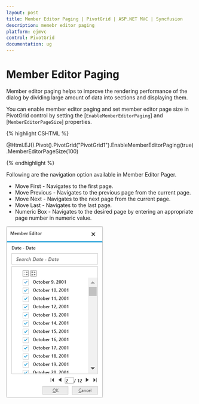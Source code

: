 ```yaml
---
layout: post
title: Member Editor Paging | PivotGrid | ASP.NET MVC | Syncfusion 
description: memebr editor paging
platform: ejmvc
control: PivotGrid
documentation: ug
---
```


# Member Editor Paging

Member editor paging helps to improve the rendering performance of the dialog by dividing large amount of data into sections and displaying them.

You can enable member editor paging and set member editor page size in PivotGrid control by setting the [`EnableMemberEditorPaging`] and [`MemberEditorPageSize`] properties.

{% highlight CSHTML %}

@Html.EJ().Pivot().PivotGrid("PivotGrid1").EnableMemberEditorPaging(true).MemberEditorPageSize(100)

{% endhighlight %}

Following are the navigation option available in Member Editor Pager.
* Move First - Navigates to the first page.
* Move Previous - Navigates to the previous page from the current page.
* Move Next - Navigates to the next page from the current page.
* Move Last - Navigates to the last page.
* Numeric Box - Navigates to the desired page by entering an appropriate page number in numeric value.


![](Member_Editor_images/member_editor.png)